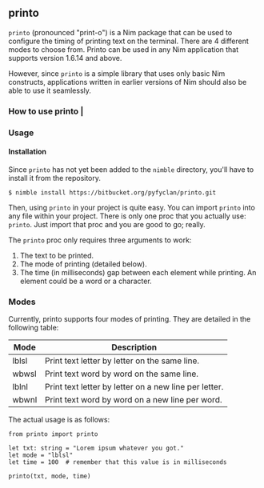 ## printo

`printo` (pronounced "print-o") is a Nim package that can be used to configure the timing of printing text on the terminal. There are 4 different modes to choose from. Printo can be used in any Nim application that supports version 1.6.14 and above.

However, since `printo` is a simple library that uses only basic Nim constructs, applications written in earlier versions of Nim should also be able to use it seamlessly.

### How to use printo                    |

### Usage
#### Installation
Since `printo` has not yet been added to the `nimble` directory, you'll have to install it from the repository.

```
$ nimble install https://bitbucket.org/pyfyclan/printo.git
```
Then, using `printo` in your project is quite easy. You can import `printo` into any file within your project.  There is only one proc that you actually use: `printo`. Just import that proc and you are good to go; really.

The `printo` proc only requires three arguments to work:

1. The text to be printed.
2. The mode of printing (detailed below).
3. The time (in milliseconds) gap between each element while printing. An element could be a word or a character.

### Modes
Currently, printo supports four modes of printing. They are detailed in the following table:

|    Mode    |    Description                                                        |
|------------|-----------------------------------------------------------------------|
|  lblsl     | Print text letter by letter on the same line.                         |
|  wbwsl     | Print text word by word on the same line.                             |
|  lblnl     | Print text letter by letter on a new line per letter.                 |
|  wbwnl     | Print text word by word on a new line per word.                       |


The actual usage is as follows:

```
from printo import printo

let txt: string = "Lorem ipsum whatever you got."
let mode = "lblsl"
let time = 100  # remember that this value is in milliseconds

printo(txt, mode, time)
```